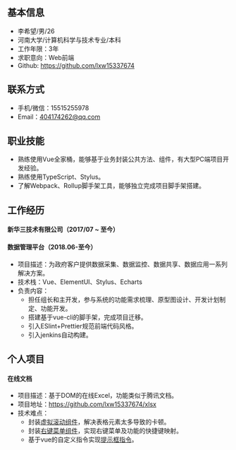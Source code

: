 ## 基本信息

 - 李希望/男/26
 - 河南大学/计算机科学与技术专业/本科
 - 工作年限：3年
 - 求职意向：Web前端
 - Github: https://github.com/lxw15337674

## 联系方式

- 手机/微信：15515255978
- Email：404174262@qq.com

## 职业技能

- 熟练使用Vue全家桶，能够基于业务封装公共方法、组件，有大型PC端项目开发经验。
- 熟练使用TypeScript、Stylus。
- 了解Webpack、Rollup脚手架工具，能够独立完成项目脚手架搭建。

## 工作经历

#### 新华三技术有限公司（2017/07 ~ 至今）

#### 数据管理平台（2018.06-至今）

- 项目描述：为政府客户提供数据采集、数据监控、数据共享、数据应用一系列解决方案。
- 技术栈：Vue、ElementUI、Stylus、Echarts
- 负责内容：
  - 担任组长和主开发，参与系统的功能需求梳理、原型图设计、开发计划制定、功能开发。
  - 搭建基于vue-cli的脚手架，完成项目迁移。
  - 引入ESlint+Prettier规范前端代码风格。
  - 引入jenkins自动构建。

## 个人项目

#### 在线文档

- 项目描述：基于DOM的在线Excel，功能类似于腾讯文档。
- 项目地址：https://github.com/lxw15337674/xlsx
- 技术难点：
  - 封装[虚拟滚动组件](https://github.com/lxw15337674/v-virtualScroller)，解决表格元素太多导致的卡顿。
  - 封装[右键菜单组件](https://github.com/lxw15337674/v-tip)，实现右键菜单及功能的快捷键映射。
  - 基于vue的自定义指令实现[提示框指令](https://github.com/lxw15337674/v-tip)。